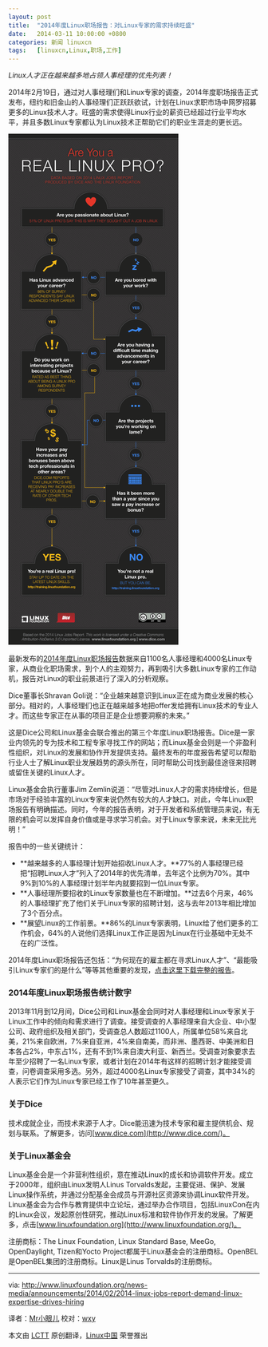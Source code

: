 ```yaml
---
layout: post
title:	"2014年度Linux职场报告：对Linux专家的需求持续旺盛"
date:	2014-03-11 10:00:00 +0800 
categories:	新闻 linuxcn 
tags:	[linuxcn,Linux,职场,工作]
---
```



*Linux人才正在越来越多地占领人事经理的优先列表！*


2014年2月19日，通过对人事经理们和Linux专家的调查，2014年度职场报告正式发布，纽约和旧金山的人事经理们正跃跃欲试，计划在Linux求职市场中网罗招募更多的Linux技术人才。旺盛的需求使得Linux行业的薪资已经超过行业平均水平，并且多数Linux专家都认为Linux技术正帮助它们的职业生涯走的更长远。


![](/Asserts/Images/album/201403/11/101714a96eetg0ssese0se.png)


最新发布的[2014年度Linux职场报告](https://www.linuxfoundation.org/publications/linux-foundation/linux-adoption-trends-end-user-report-2014)数据来自1100名人事经理和4000名Linux专家，从商业化职场需求，到个人的主观努力，再到吸引大多数Linux专家的工作动机，报告对Linux的职业前景进行了深入的分析观察。


Dice董事长Shravan Goli说：“企业越来越意识到Linux正在成为商业发展的核心部分。相对的，人事经理们也正在越来越多地把offer发给拥有Linux技术的专业人才。而这些专家正在从事的项目正是企业想要洞察的未来。”


这是Dice公司和Linux基金会联合推出的第三个年度Linux职场报告。Dice是一家业内领先的专为技术和工程专家寻找工作的网站；而Linux基金会则是一个非盈利性组织，对Linux的发展和协作开发提供支持。最终发布的年度报告希望可以帮助行业人士了解Linux职业发展趋势的源头所在，同时帮助公司找到最佳途径来招聘或留住关键的Linux人才。


Linux基金会执行董事Jim Zemlin说道：“尽管对Linux人才的需求持续增长，但是市场对于经验丰富的Linux专家来说仍然有较大的人才缺口。对此，今年Linux职场报告有明确描述。同时，今年的报告表明，对于开发者和系统管理员来说，有无限的机会可以发挥自身价值或是寻求学习机会。对于Linux专家来说，未来无比光明！”


报告中的一些关键统计：


* **越来越多的人事经理计划开始招收Linux人才。**77%的人事经理已经把“招聘Linux人才”列入了2014年的优先清单，去年这个比例为70%。其中9%到10%的人事经理计划半年内就要招到一位Linux专家。
* **人事经理所要招收的Linux专家数量也在不断增加。**过去6个月来，46%的人事经理扩充了他们关于Linux专家的招聘计划，这与去年2013年相比增加了3个百分点。
* **展望Linux的工作前景。**86%的Linux专家表明，Linux给了他们更多的工作机会，64%的人说他们选择Linux工作正是因为Linux在行业基础中无处不在的广泛性。


2014年度Linux职场报告还包括：“为何现在的雇主都在寻求Linux人才”、“最能吸引Linux专家们的是什么”等等其他重要的发现，[点击这里下载完整的报告](http://techhub.dice.com/2014-DHX_linuxJobReport_LP.html)。


### 2014年度Linux职场报告统计数字


2013年11月到12月间，Dice公司和Linux基金会同时对人事经理和Linux专家关于Linux工作中的倾向和需求进行了调查。接受调查的人事经理来自大企业、中小型公司、政府组织及相关部门，受调查总人数超过1100人，所属单位58%来自北美，21%来自欧洲，7%来自亚洲，4%来自南美，而非洲、墨西哥、中美洲和日本各占2%，中东占1%，还有不到1%来自澳大利亚、新西兰。受调查对象要求去年至少招聘了一名Linux专家，或者计划在2014年有这样的招聘计划才能接受调查，问卷调查采用多选。另外，超过4000名Linux专家接受了调查，其中34%的人表示它们作为Linux专家已经工作了10年甚至更久。


### 关于Dice


技术成就企业，而技术来源于人才。Dice能迅速为技术专家和雇主提供机会、规划与联系。了解更多，访问[www.dice.com](http://www.dice.com/)。


### 关于Linux基金会


Linux基金会是一个非营利性组织，意在推动Linux的成长和协调软件开发。成立于2000年，组织由Linux发明人Linus Torvalds发起，主要促进、保护、发展Linux操作系统，并通过分配基金会成员与开源社区资源来协调Linux软件开发。Linux基金会为合作与教育提供中立论坛，通过举办合作项目，包括LinuxCon在内的Linux会议，发起原创性研究，推动Linux标准和软件协作开发的发展。了解更多，点击[www.linuxfoundation.org](http://www.linuxfoundation.org/)。


注册商标：The Linux Foundation, Linux Standard Base, MeeGo, OpenDaylight, Tizen和Yocto Project都属于Linux基金会的注册商标。OpenBEL是OpenBEL集团的注册商标。Linux是Linus Torvalds的注册商标。




---


via: <http://www.linuxfoundation.org/news-media/announcements/2014/02/2014-linux-jobs-report-demand-linux-expertise-drives-hiring>


译者：[Mr小眼儿](http://blog.csdn.net/tinyeyeser) 校对：[wxy](https://github.com/wxy)


本文由 [LCTT](https://github.com/LCTT/TranslateProject) 原创翻译，[Linux中国](http://linux.cn/) 荣誉推出
